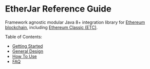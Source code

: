 # EtherJar Reference Guide

Framework agnostic modular Java 8+ integration library for [Ethereum blockchain](https://www.ethereum.org),
including [Ethereum Classic (ETC)](https://ethereumclassic.github.io/).

Table of Contents:

* [Getting Started](getting_started.md)
* [General Design](design.md)
* [How To Use](usage.md)
* [FAQ](faq.md)
